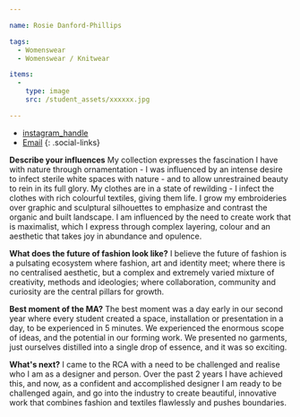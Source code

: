 ```yaml
---

name: Rosie Danford-Phillips

tags:
  - Womenswear
  - Womenswear / Knitwear

items:
  -
    type: image
    src: /student_assets/xxxxxx.jpg

---
```


* [instagram_handle](https://www.instagram.com/modernbaroque/)
* [Email](mailto:rose.danfordphillips@network.rca.ac.uk)
{: .social-links}

**Describe your influences**
My collection expresses the fascination I have with nature through ornamentation - I was influenced by an intense desire to infect sterile white spaces with nature - and to allow unrestrained beauty to rein in its full glory. My clothes are in a state of rewilding - I infect the clothes with rich colourful textiles, giving them life. I grow my embroideries over graphic and sculptural silhouettes to emphasize and contrast the organic and built landscape. I am influenced by the need to create work that is maximalist, which I express through complex layering, colour and an aesthetic that takes joy in abundance and opulence.

**What does the future of fashion look like?**
I believe the future of fashion is a pulsating ecosystem where fashion, art and identity meet; where there is no centralised aesthetic, but a complex and extremely varied mixture of creativity, methods and ideologies; where collaboration, community and curiosity are the central pillars for growth.

**Best moment of the MA?**
The best moment was a day early in our second year where every student created a space, installation or presentation in a day, to be experienced in 5 minutes. We experienced the enormous scope of ideas, and the potential in our forming work. We presented no garments, just ourselves distilled into a single drop of essence, and it was so exciting.

**What's next?**
I came to the RCA with a need to be challenged and realise who I am as a designer and person. Over the past 2 years I have achieved this, and now, as a confident and accomplished designer I am ready to be challenged again, and go into the industry to create beautiful, innovative work that combines fashion and textiles flawlessly and pushes boundaries.
